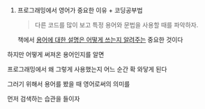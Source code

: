 1. 프로그래밍에서 영어가 중요한 이유 + 코딩공부법 

   > 다른 코드를 많이 보고 특정 용어와 문법을 사용할 때를 파악하자.

   

   
   
   책에서 <u>용어에 대한 설명은 어떻게 쓰는지 알려주는</u> 중요한 것이다



하지만 어떻게 써져온 용어인지를 알면

프로그래밍에서 왜 그렇게 사용했는지 어느 순간 확 와닿게 된다

그러기 위해서 용어를 봤을 때 영어로써의 의미를

먼저 검색하는 습관을 들이자

